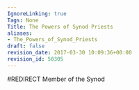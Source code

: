 ```yaml
---
IgnoreLinking: true
Tags: None
Title: The Powers of Synod Priests
aliases:
- The_Powers_of_Synod_Priests
draft: false
revision_date: 2017-03-30 10:09:36+00:00
revision_id: 50305
---
```


#REDIRECT Member of the Synod